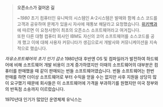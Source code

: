 > **오픈소스가 걸어온 길**
> 
> *~1980*
초기 컴퓨터인 유니박의 시스템인 A-2시스템은 발매와 함께 소스 코드를 고객과 공유하여 문제가 있을시 자사에 재통보 해달라고 요청했습니다. [위키백과](https://en.wikipedia.org/wiki/History_of_free_and_open-source_software)에 따르면 이 요청사항이 최초의 오픈소스 소프트웨어라고 여겨집니다.  
또한 다른 대형 컴퓨터 회사인 IBM도 자신의 코어 소프트웨어를 소스코드를 공개 했고 이에 대헤 사용자 커뮤니타가 생김으로서 개발사와 커뮤니케이션을 지속적으로 했습니다.

*자유소프트웨어의 초기 인기 감소*
1980년대 후반엔 OS 및 컴파일러가 발전하여 하드웨어에 비해 소프트웨어 개발 비용이 크게 증가하였지만 이때의 소프트웨어의 대부분은 컴퓨터를 판매했을 때 같이 판매되는 번들 소프트웨어였습니다. 번들 소프트웨어는 한번 판매를 하면 더이상 소프트웨어로 부터 수익을 얻을 수는 없지만 사후 지원을 상당히 많이 요구했기 때문에 회사들은 이 소프트웨어에 가격을 부과하기를 원했지만 미국 정부와의 반독점 소송까지 이르렀습니다. 

1970년대 인기가 많았던 운영체제 유닉스는 



